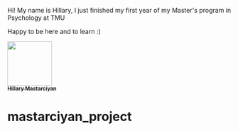 Hi! My name is Hillary, I just finished my first year of my Master's program in Psychology at TMU

Happy to be here and to learn :)





<a href="https://github.com/hillarymastarciyan">
   <img src="https://avatars.githubusercontent.com/u/210393895?v=4?s=100" width="100px;" alt=""/>
   <br /><sub><b>Hillary Mastarciyan</b></sub>
</a>

# mastarciyan_project
